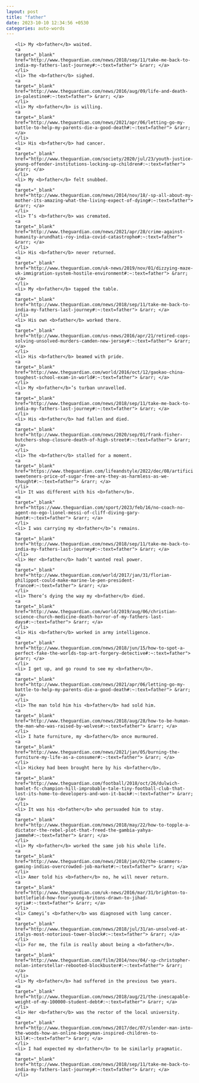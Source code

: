 ```yaml
---
layout: post
title: "father"
date: 2023-10-10 12:34:56 +0530
categories: auto-words
---
```

<ol>

    <li> My <b>father</b> waited.
    <a 
    target="_blank" 
    href="http://www.theguardian.com/news/2018/sep/11/take-me-back-to-india-my-fathers-last-journey#:~:text=father"> &rarr; </a>
    </li>
    <li> The <b>father</b> sighed.
    <a 
    target="_blank" 
    href="http://www.theguardian.com/news/2016/aug/09/life-and-death-in-palestine#:~:text=father"> &rarr; </a>
    </li>
    <li> My <b>father</b> is willing.
    <a 
    target="_blank" 
    href="http://www.theguardian.com/news/2021/apr/06/letting-go-my-battle-to-help-my-parents-die-a-good-death#:~:text=father"> &rarr; </a>
    </li>
    <li> His <b>father</b> had cancer.
    <a 
    target="_blank" 
    href="http://www.theguardian.com/society/2020/jul/23/youth-justice-young-offender-institutions-locking-up-children#:~:text=father"> &rarr; </a>
    </li>
    <li> My <b>father</b> felt snubbed.
    <a 
    target="_blank" 
    href="http://www.theguardian.com/news/2014/nov/18/-sp-all-about-my-mother-its-amazing-what-the-living-expect-of-dying#:~:text=father"> &rarr; </a>
    </li>
    <li> T’s <b>father</b> was cremated.
    <a 
    target="_blank" 
    href="http://www.theguardian.com/news/2021/apr/28/crime-against-humanity-arundhati-roy-india-covid-catastrophe#:~:text=father"> &rarr; </a>
    </li>
    <li> His <b>father</b> never returned.
    <a 
    target="_blank" 
    href="http://www.theguardian.com/uk-news/2019/nov/01/dizzying-maze-uk-immigration-system-hostile-environment#:~:text=father"> &rarr; </a>
    </li>
    <li> My <b>father</b> tapped the table.
    <a 
    target="_blank" 
    href="http://www.theguardian.com/news/2018/sep/11/take-me-back-to-india-my-fathers-last-journey#:~:text=father"> &rarr; </a>
    </li>
    <li> His own <b>father</b> worked there.
    <a 
    target="_blank" 
    href="http://www.theguardian.com/us-news/2016/apr/21/retired-cops-solving-unsolved-murders-camden-new-jersey#:~:text=father"> &rarr; </a>
    </li>
    <li> His <b>father</b> beamed with pride.
    <a 
    target="_blank" 
    href="http://www.theguardian.com/world/2016/oct/12/gaokao-china-toughest-school-exam-in-world#:~:text=father"> &rarr; </a>
    </li>
    <li> My <b>father</b>’s turban unravelled.
    <a 
    target="_blank" 
    href="http://www.theguardian.com/news/2018/sep/11/take-me-back-to-india-my-fathers-last-journey#:~:text=father"> &rarr; </a>
    </li>
    <li> His <b>father</b> had fallen and died.
    <a 
    target="_blank" 
    href="http://www.theguardian.com/news/2020/sep/01/frank-fisher-butchers-shop-closure-death-of-high-street#:~:text=father"> &rarr; </a>
    </li>
    <li> The <b>father</b> stalled for a moment.
    <a 
    target="_blank" 
    href="https://www.theguardian.com/lifeandstyle/2022/dec/08/artificial-sweeteners-price-of-sugar-free-are-they-as-harmless-as-we-thought#:~:text=father"> &rarr; </a>
    </li>
    <li> It was different with his <b>father</b>.
    <a 
    target="_blank" 
    href="https://www.theguardian.com/sport/2023/feb/16/no-coach-no-agent-no-ego-lionel-messi-of-cliff-diving-gary-hunt#:~:text=father"> &rarr; </a>
    </li>
    <li> I was carrying my <b>father</b>’s remains.
    <a 
    target="_blank" 
    href="http://www.theguardian.com/news/2018/sep/11/take-me-back-to-india-my-fathers-last-journey#:~:text=father"> &rarr; </a>
    </li>
    <li> Her <b>father</b> hadn’t wanted real power.
    <a 
    target="_blank" 
    href="http://www.theguardian.com/world/2017/jan/31/florian-philippot-could-make-marine-le-pen-president-france#:~:text=father"> &rarr; </a>
    </li>
    <li> There’s dying the way my <b>father</b> died.
    <a 
    target="_blank" 
    href="http://www.theguardian.com/world/2019/aug/06/christian-science-church-medicine-death-horror-of-my-fathers-last-days#:~:text=father"> &rarr; </a>
    </li>
    <li> His <b>father</b> worked in army intelligence.
    <a 
    target="_blank" 
    href="http://www.theguardian.com/news/2018/jun/15/how-to-spot-a-perfect-fake-the-worlds-top-art-forgery-detective#:~:text=father"> &rarr; </a>
    </li>
    <li> I get up, and go round to see my <b>father</b>.
    <a 
    target="_blank" 
    href="http://www.theguardian.com/news/2021/apr/06/letting-go-my-battle-to-help-my-parents-die-a-good-death#:~:text=father"> &rarr; </a>
    </li>
    <li> The man told him his <b>father</b> had sold him.
    <a 
    target="_blank" 
    href="http://www.theguardian.com/news/2018/aug/28/how-to-be-human-the-man-who-was-raised-by-wolves#:~:text=father"> &rarr; </a>
    </li>
    <li> I hate furniture, my <b>father</b> once murmured.
    <a 
    target="_blank" 
    href="http://www.theguardian.com/news/2021/jan/05/burning-the-furniture-my-life-as-a-consumer#:~:text=father"> &rarr; </a>
    </li>
    <li> Hickey had been brought here by his <b>father</b>.
    <a 
    target="_blank" 
    href="http://www.theguardian.com/football/2018/oct/26/dulwich-hamlet-fc-champion-hill-improbable-tale-tiny-football-club-that-lost-its-home-to-developers-and-won-it-back#:~:text=father"> &rarr; </a>
    </li>
    <li> It was his <b>father</b> who persuaded him to stay.
    <a 
    target="_blank" 
    href="http://www.theguardian.com/news/2018/may/22/how-to-topple-a-dictator-the-rebel-plot-that-freed-the-gambia-yahya-jammeh#:~:text=father"> &rarr; </a>
    </li>
    <li> My <b>father</b> worked the same job his whole life.
    <a 
    target="_blank" 
    href="http://www.theguardian.com/news/2018/jan/02/the-scammers-gaming-indias-overcrowded-job-market#:~:text=father"> &rarr; </a>
    </li>
    <li> Amer told his <b>father</b> no, he will never return.
    <a 
    target="_blank" 
    href="http://www.theguardian.com/uk-news/2016/mar/31/brighton-to-battlefield-how-four-young-britons-drawn-to-jihad-syria#:~:text=father"> &rarr; </a>
    </li>
    <li> Cameyi’s <b>father</b> was diagnosed with lung cancer.
    <a 
    target="_blank" 
    href="http://www.theguardian.com/news/2018/jul/31/an-unsolved-at-italys-most-notorious-tower-block#:~:text=father"> &rarr; </a>
    </li>
    <li> For me, the film is really about being a <b>father</b>.
    <a 
    target="_blank" 
    href="http://www.theguardian.com/film/2014/nov/04/-sp-christopher-nolan-interstellar-rebooted-blockbuster#:~:text=father"> &rarr; </a>
    </li>
    <li> My <b>father</b> had suffered in the previous two years.
    <a 
    target="_blank" 
    href="http://www.theguardian.com/news/2018/aug/21/the-inescapable-weight-of-my-100000-student-debt#:~:text=father"> &rarr; </a>
    </li>
    <li> Her <b>father</b> was the rector of the local university.
    <a 
    target="_blank" 
    href="http://www.theguardian.com/news/2017/dec/07/slender-man-into-the-woods-how-an-online-bogeyman-inspired-children-to-kill#:~:text=father"> &rarr; </a>
    </li>
    <li> I had expected my <b>father</b> to be similarly pragmatic.
    <a 
    target="_blank" 
    href="http://www.theguardian.com/news/2018/sep/11/take-me-back-to-india-my-fathers-last-journey#:~:text=father"> &rarr; </a>
    </li>
